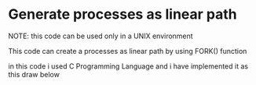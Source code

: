 # Generate processes as linear path

NOTE: this code can be used only in a UNIX environment

This code can create a processes as linear path by using FORK() function

in this code i used C Programming Language and i have implemented it as this draw below
